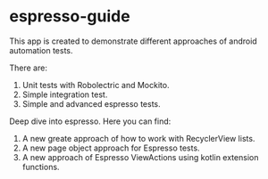 # espresso-guide

This app is created to demonstrate different approaches of android automation tests.

There are:
1. Unit tests with Robolectric and Mockito.
2. Simple integration test.
3. Simple and advanced espresso tests.

Deep dive into espresso. Here you can find:

1. A new greate approach of how to work with RecyclerView lists. 
2. A new page object approach for Espresso tests.
3. A new approach of Espresso ViewActions using kotlin extension functions.
